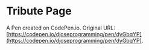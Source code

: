 # Tribute Page

A Pen created on CodePen.io. Original URL: [https://codepen.io/djoseprogramming/pen/dyGbqYP](https://codepen.io/djoseprogramming/pen/dyGbqYP).


